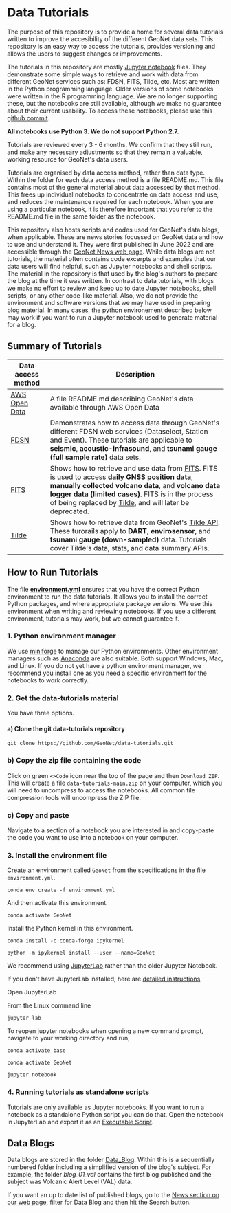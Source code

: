 # Data Tutorials

The purpose of this repository is to provide a home for several data tutorials written to improve the accesibility of the different GeoNet data sets. This repository is an easy way to access the tutorials, provides versioning and allows the users to suggest changes or improvements.

The tutorials in this repository are mostly [Jupyter notebook](https://jupyter.org/) files. They demonstrate some simple ways to retrieve and work with data from different GeoNet services such as: FDSN, FITS, Tilde, etc. Most are written in the Python programming language. Older versions of some notebooks were written in the R programming language. We are no longer supporting these, but the notebooks are still available, although we make no guarantee about their current usability. To access these notebooks, please use this [github commit](https://github.com/GeoNet/data-tutorials/tree/5609561894b924211da975d1794eb00b5fcff99d).

**All notebooks use Python 3. We do not support Python 2.7.**

Tutorials are reviewed every 3 - 6 months. We confirm that they still run, and make any necessary adjustments so that they remain a valuable, working resource for GeoNet's data users.

Tutorials are organised by data access method, rather than data type. Within the folder for each data access method is a file README.md. This file contains most of the general material about data accessed by that method. This frees up individual notebooks to concentrate on data access and use, and reduces the maintenance required for each notebook. When you are using a particular notebook, it is therefore important that you refer to the README.md file in the same folder as the notebook.

This repository also hosts scripts and codes used for GeoNet's data blogs, when applicable. These are news stories focussed on GeoNet data and how to use
and understand it. They were first published in June 2022 and are accessible through the [GeoNet News web page](https://www.geonet.org.nz/news). While data blogs are not tutorials, the material often contains
code excerpts and examples that our data users will find helpful, such as Jupyter notebooks and shell scripts. The material in the repository is that used by the blog's authors to prepare the blog at the time it was written. In contrast to data tutorials, with blogs we make no effort to review and keep up to date Jupyter notebooks, shell scripts, or any other code-like material. Also, we do not provide the environment and software versions that we may have used in preparing blog material. In many cases, the python environement described below may work if you want to run a Jupyter notebook used to generate material for a blog.

## Summary of Tutorials

| Data access method | Description   |
| ------------- | ------------- |
| [AWS Open Data](./AWS_Open_Data) | A file README.md describing GeoNet's data available through AWS Open Data |
| [FDSN](./FDSN) | Demonstrates how to access data through GeoNet's different FDSN web services (Dataselect, Station and Event). These tutorials are applicable to **seismic**, **acoustic-infrasound**, and **tsunami gauge (full sample rate)** data sets. |
| [FITS](./FITS) | Shows how to retrieve and use data from [FITS](https://fits.geonet.org.nz/api-docs/). FITS is used to access **daily GNSS position data**, **manually collected volcano data**, and **volcano data logger data (limited cases)**. FITS is in the process of being replaced by [Tilde](https://tilde.geonet.org.nz/), and will later be deprecated. |
| [Tilde](./Tilde) | Shows how to retrieve data from GeoNet's [Tilde API](https://tilde.geonet.org.nz/v3/api-docs/). These turorails apply to **DART**, **envirosensor**, and **tsunami gauge (down-sampled)** data. Tutorials cover Tilde's data, stats, and data summary APIs.

## How to Run Tutorials
The file [**environment.yml**](environment.yml) ensures that you have the correct Python environment to run the data tutorials. It allows you to install the correct Python packages, and where appropriate package versions. We use this environment when writing and reviewing notebooks. If you use a different environment, tutorials may work, but we cannot guarantee it.

### 1. Python environment manager
We use [miniforge](https://github.com/conda-forge/miniforge) to manage our Python environments. Other environment managers such as [Anaconda](https://www.anaconda.com/) are also suitable. Both support Windows, Mac, and Linux. If you do not yet have a python environment manager, we recommend you install one as you need a specific environment for the notebooks to work correctly.

### 2. Get the data-tutorials material
You have three options.
#### a) Clone the git data-tutorials repository
`git clone https://github.com/GeoNet/data-tutorials.git`
### b) Copy the zip file containing the code
Click on green `<>Code` icon near the top of the page and then `Download ZIP`.
This will create a file `data-tutorials-main.zip` on your computer, which you will need to uncompress to access the notebooks. All common file compression tools will uncompress the ZIP file.
### c) Copy and paste
Navigate to a section of a notebook you are interested in and copy-paste the code you want to use into a notebook on your computer.

### 3. Install the environment file
Create an environment called `GeoNet` from the specifications in the file `environment.yml`.

`conda env create -f environment.yml`

And then activate this environment.

`conda activate GeoNet`

Install the Python kernel in this environment.

`conda install -c conda-forge ipykernel`

`python -m ipykernel install --user --name=GeoNet`

We recommend using [JupyterLab](https://jupyterlab.readthedocs.io/en/stable/index.html) rather than the older Jupyter Notebook.

If you don't have JupyterLab installed, here are [detailed instructions](https://jupyterlab.readthedocs.io/en/stable/getting_started/installation.html).

Open JupyterLab

From the Linux command line

`jupyter lab`

To reopen jupyter notebooks when opening a new command prompt, navigate to your working directory and run,

`conda activate base`

`conda activate GeoNet`

`jupyter notebook`

### 4. Running tutorials as standalone scripts
Tutorials are only available as Jupyter notebooks. If you want to run a notebook as a standalone Python script you can do that. Open the notebook in JupyterLab and export it as an [Executable Script](https://jupyterlab.readthedocs.io/en/stable/user/export.html).
                                                      
## Data Blogs

Data blogs are stored in the folder [Data_Blog](./Data_Blog). Within this is a
sequentially numbered folder including a simplified version of the blog's subject. For example, the folder *blog_01_val* contains the
first blog published and the subject was Volcanic Alert Level (VAL) data.

If you want an up to date list of published blogs, go to the [News section on our web page](https://www.geonet.org.nz/news), filter for Data Blog and then hit the Search button.
